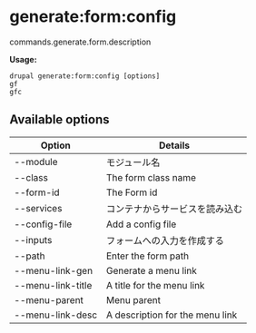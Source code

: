 # generate:form:config
commands.generate.form.description

**Usage:**
```
drupal generate:form:config [options]
gf
gfc
```

## Available options
Option | Details
-------|-------------
--module | モジュール名
--class | The form class name
--form-id | The Form id
--services | コンテナからサービスを読み込む
--config-file | Add a config file
--inputs | フォームへの入力を作成する
--path | Enter the form path
--menu-link-gen | Generate a menu link
--menu-link-title | A title for the menu link
--menu-parent | Menu parent
--menu-link-desc | A description for the menu link
